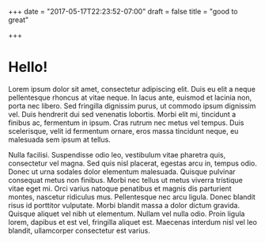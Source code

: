 +++
date = "2017-05-17T22:23:52-07:00"
draft = false
title = "good to great"

+++

# Hello!

Lorem ipsum dolor sit amet, consectetur adipiscing elit. Duis eu elit a neque pellentesque rhoncus at vitae neque. In lacus ante, euismod et lacinia non, porta nec libero. Sed fringilla dignissim purus, ut commodo ipsum dignissim vel. Duis hendrerit dui sed venenatis lobortis. Morbi elit mi, tincidunt a finibus ac, fermentum in ipsum. Cras rutrum nec metus vel tempus. Duis scelerisque, velit id fermentum ornare, eros massa tincidunt neque, eu malesuada sem ipsum at tellus.

Nulla facilisi. Suspendisse odio leo, vestibulum vitae pharetra quis, consectetur vel magna. Sed quis nisl placerat, egestas arcu in, tempus odio. Donec ut urna sodales dolor elementum malesuada. Quisque pulvinar consequat metus non finibus. Morbi nec tellus ut metus viverra tristique vitae eget mi. Orci varius natoque penatibus et magnis dis parturient montes, nascetur ridiculus mus. Pellentesque nec arcu ligula. Donec blandit risus id porttitor vulputate. Morbi blandit massa a dolor dictum gravida. Quisque aliquet vel nibh ut elementum. Nullam vel nulla odio. Proin ligula lorem, dapibus et est vel, fringilla aliquet est. Maecenas interdum nisl vel leo blandit, ullamcorper consectetur est varius.